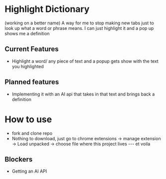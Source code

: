 # Highlight Dictionary
(working on a better name)
A way for me to stop making new tabs just to look up what a word or phrase means. I can just highlight it and a pop up shows me a definition

## Current Features
- Highlight a word/ any piece of text and a popup gets show with the text you highlighted

## Planned features
- Implementing it with an AI api that takes in that text and brings back a definition


# How to use
- fork and clone repo
- Nothing to download, just go to chrome extensions -> manage extension -> Load unpacked -> choose file where this project lives --- et voila

## Blockers
- Getting an AI API

